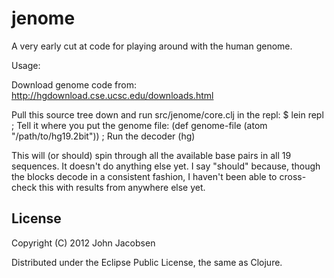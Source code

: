 # jenome

A very early cut at code for playing around with the human genome.

Usage:

Download genome code from:
    http://hgdownload.cse.ucsc.edu/downloads.html

Pull this source tree down and run src/jenome/core.clj in the repl:
    $ lein repl
    ; Tell it where you put the genome file:
    (def genome-file
       (atom "/path/to/hg19.2bit"))
    ; Run the decoder
    (hg)

This will (or should) spin through all the available base pairs in all
19 sequences.  It doesn't do anything else yet.  I say "should"
because, though the blocks decode in a consistent fashion, I haven't
been able to cross-check this with results from anywhere else yet.

## License

Copyright (C) 2012 John Jacobsen

Distributed under the Eclipse Public License, the same as Clojure.

